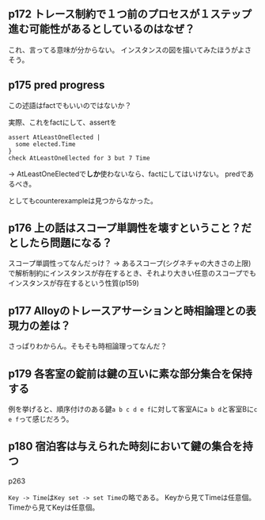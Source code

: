 ## p172 トレース制約で１つ前のプロセスが１ステップ進む可能性があるとしているのはなぜ？

これ、言ってる意味が分からない。
インスタンスの図を描いてみたほうがよさそう。

## p175 pred progress

この述語はfactでもいいのではないか？

実際、これをfactにして、assertを

```
assert AtLeastOneElected |
  some elected.Time
}
check AtLeastOneElected for 3 but 7 Time
```

-> AtLeastOneElectedで**しか**使わないなら、factにしてはいけない。
predであるべき。

としてもcounterexampleは見つからなかった。

## p176 上の話はスコープ単調性を壊すということ？だとしたら問題になる？

スコープ単調性ってなんだっけ？
-> あるスコープ(シグネチャの大きさの上限)で解析制約にインスタンスが存在するとき、それより大きい任意のスコープでもインスタンスが存在するという性質(p159)

## p177 Alloyのトレースアサーションと時相論理との表現力の差は？

さっぱりわからん。そもそも時相論理ってなんだ？

## p179 各客室の錠前は鍵の互いに素な部分集合を保持する

例を挙げると、順序付けのある鍵`a b c d e f`に対して客室Aに`a b d`と客室Bに`c e f`って感じだろう。

## p180 宿泊客は与えられた時刻において鍵の集合を持つ

p263

`Key -> Time`は`Key set -> set Time`の略である。
Keyから見てTimeは任意個。
Timeから見てKeyは任意個。
